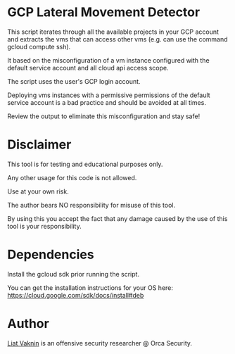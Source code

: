 # GCP Lateral Movement Detector 

This script iterates through all the available projects in your GCP account and extracts the vms that can access other vms (e.g. can use the command gcloud compute ssh).

It based on the misconfiguration of a vm instance configured with the default service account and all cloud api access scope.

The script uses the user's GCP login account.

Deploying vms instances with a permissive permissions of the default service account is a bad practice and should be avoided at all times.

Review the output to eliminate this misconfiguration and stay safe!

# Disclaimer
This tool is for testing and educational purposes only. 

Any other usage for this code is not allowed. 

Use at your own risk.

The author bears NO responsibility for misuse of this tool.

By using this you accept the fact that any damage caused by the use of this tool is your responsibility.

# Dependencies
Install the gcloud sdk prior running the script.

You can get the installation instructions for your OS here:
https://cloud.google.com/sdk/docs/install#deb

# Author
<a href="https://twitter.com/ellicho007">Liat Vaknin</a> is an offensive security researcher @ Orca Security.
